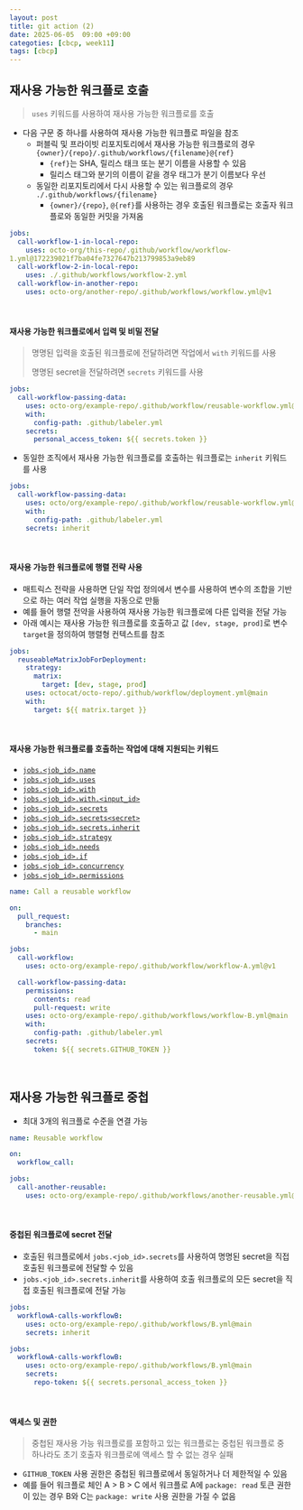 ```yaml
---
layout: post
title: git action (2)
date: 2025-06-05  09:00 +09:00
categoties: [cbcp, week11]
tags: [cbcp]
---
```


## 재사용 가능한 워크플로 호출

> `uses` 키워드를 사용하여 재사용 가능한 워크플로를 호출

- 다음 구문 중 하나를 사용하여 재사용 가능한 워크플로 파일을 참조
  - 퍼블릭 및 프라이빗 리포지토리에서 재사용 가능한 워크플로의 경우 `{owner}/{repo}/.github/workflows/{filename}@{ref}`
    - `{ref}`는 SHA, 릴리스 태크 또는 분기 이름을 사용할 수 있음
    - 릴리스 태그와 분기의 이름이 같을 경우 태그가 분기 이름보다 우선
  - 동일한 리포지토리에서 다시 사용할 수 있는 워크플로의 경우 `./.github/workflows/{filename}`
    - `{owner}/{repo}`, `@{ref}`를 사용하는 경우 호출된 워크플로는 호출자 워크플로와 동일한 커밋을 가져옴

```yaml
jobs:
  call-workflow-1-in-local-repo:
    uses: octo-org/this-repo/.github/workflow/workflow-
1.yml@172239021f7ba04fe7327647b213799853a9eb89
  call-workflow-2-in-local-repo:
    uses: ./.github/workflows/workflow-2.yml
  call-workflow-in-another-repo:
    uses: octo-org/another-repo/.github/workflows/workflow.yml@v1
```

<br>

#### 재사용 가능한 워크플로에서 입력 및 비밀 전달

> 명명된 입력을 호출된 워크플로에 전달하려면 작업에서 `with` 키워드를 사용
>
> 명명된 secret을 전달하려면 `secrets` 키워드를 사용

```yaml
jobs:
  call-workflow-passing-data:
    uses: octo-org/example-repo/.github/workflow/reusable-workflow.yml@main
    with:
      config-path: .github/labeler.yml
    secrets:
      personal_access_token: ${{ secrets.token }}
```

- 동일한 조직에서 재사용 가능한 워크플로를 호출하는 워크플로는 `inherit` 키워드를 사용

```yaml
jobs:
  call-workflow-passing-data:
    uses: octo/org/example-repo/.github/workflow/reusable-workflow.yml@main
    with:
      config-path: .github/labeler.yml
    secrets: inherit
```

<br>

#### 재사용 가능한 워크플로에 행렬 전략 사용 

- 매트릭스 전략을 사용하면 단일 작업 정의에서 변수를 사용하여 변수의 조합을 기반으로 하는 여러 작업 실행을 자동으로 만듦
- 예를 들어 행렬 전약을 사용하여 재사용 가능한 워크플로에 다른 입력을 전달 가능
- 아래 예시는 재사용 가능한 워크플로를 호출하고 값 `[dev, stage, prod]`로 변수 `target`을 정의하여 행렬형 컨텍스트를 참조

```yaml
jobs:
  reuseableMatrixJobForDeployment:
    strategy:
      matrix:
        target: [dev, stage, prod]
    uses: octocat/octo-repo/.github/workflow/deployment.yml@main
    with:
      target: ${{ matrix.target }}
```

<br>

#### 재사용 가능한 워크플로를 호출하는 작업에 대해 지원되는 키워드

- <a href="https://docs.github.com/ko/actions/using-workflows/workflow-syntax-for-github-actions#jobsjob_idname"><code>jobs.&lt;job_id&gt;.name</code></a>
- <a href="https://docs.github.com/ko/actions/using-workflows/workflow-syntax-for-github-actions#jobsjob_iduses"><code>jobs.&lt;job_id&gt;.uses</code></a>
- <a href="https://docs.github.com/ko/actions/using-workflows/workflow-syntax-for-github-actions#jobsjob_idwith"><code>jobs.&lt;job_id&gt;.with</code></a>
- <a href="https://docs.github.com/ko/actions/using-workflows/workflow-syntax-for-github-actions#jobsjob_idwithinput_id"><code>jobs.&lt;job_id&gt;.with.&lt;input_id&gt;</code></a>
- <a href="https://docs.github.com/ko/actions/using-workflows/workflow-syntax-for-github-actions#jobsjob_idsecrets"><code>jobs.&lt;job_id&gt;.secrets</code></a>
- <a href="https://docs.github.com/ko/actions/using-workflows/workflow-syntax-for-github-actions#jobsjob_idsecretssecret_id"><code>jobs.&lt;job_id&gt;.secrets&lt;secret&gt;</code></a>
- <a href="https://docs.github.com/ko/actions/using-workflows/workflow-syntax-for-github-actions#jobsjob_idsecretsinherit"><code>jobs.&lt;job_id&gt;.secrets.inherit</code></a>
- <a href="https://docs.github.com/ko/actions/using-workflows/workflow-syntax-for-github-actions#jobsjob_idstrategy"><code>jobs.&lt;job_id&gt;.strategy</code></a>
- <a href="https://docs.github.com/ko/actions/using-workflows/workflow-syntax-for-github-actions#jobsjob_idneeds"><code>jobs.&lt;job_id&gt;.needs</code></a>
- <a href="https://docs.github.com/ko/actions/using-workflows/workflow-syntax-for-github-actions#jobsjob_idif"><code>jobs.&lt;job_id&gt;.if</code></a>
- <a href="https://docs.github.com/ko/actions/using-workflows/workflow-syntax-for-github-actions#jobsjob_idconcurrency"><code>jobs.&lt;job_id&gt;.concurrency</code></a>
- <a href="https://docs.github.com/ko/actions/using-workflows/workflow-syntax-for-github-actions#jobsjob_idpermissions"><code>jobs.&lt;job_id&gt;.permissions</code></a>

```yaml
name: Call a reusable workflow

on:
  pull_request:
    branches:
      - main

jobs:
  call-workflow:
    uses: octo-org/example-repo/.github/workflow/workflow-A.yml@v1

  call-workflow-passing-data:
    permissions:
      contents: read
      pull-request: write
    uses: octo-org/example-repo/.github/workflows/workflow-B.yml@main
    with:
      config-path: .github/labeler.yml
    secrets:
      token: ${{ secrets.GITHUB_TOKEN }}
```

<br>

## 재사용 가능한 워크플로 중첩

- 최대 3개의 워크플로 수준을 연결 가능

```yaml
name: Reusable workflow

on:
  workflow_call:

jobs:
  call-another-reusable:
    uses: octo-org/example-repo/.github/workflows/another-reusable.yml@v1
```

<br>

#### 중첩된 워크플로에 secret 전달

- 호출된 워크플로에서 `jobs.<job_id>.secrets`를 사용하여 명명된 secret을 직접 호출된 워크플로에 전달할 수 있음
- `jobs.<job_id>.secrets.inherit`를 사용하여 호출 워크플로의 모든 secret을 직접 호출된 워크플로에 전달 가능
  
```yaml
jobs:
  workflowA-calls-workflowB:
    uses: octo-org/example-repo/.github/workflows/B.yml@main
    secrets: inherit
```

```yaml
jobs:
  workflowA-calls-workflowB:
    uses: octo-org/example-repo/.github/workflows/B.yml@main
    secrets:
      repo-token: ${{ secrets.personal_access_token }}
```

<br> 

#### 액세스 및 권한

> 중첩된 재사용 가능 워크플로를 포함하고 있는 워크플로는 중첩된 워크플로 중 하나라도 초기 호출자 워크플로에 액세스 할 수 없는 경우 실패

- `GITHUB_TOKEN` 사용 권한은 중첩된 워크플로에서 동일하거나 더 제한적일 수 있음
- 예를 들어 워크플로 체인 A > B > C 에서 워크플로 A에 `package: read` 토큰 권한이 있는 경우 B와 C는 `package: write` 사용 권한을 가질 수 없음

<br>

